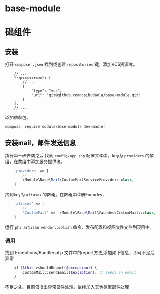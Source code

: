 # base-module

础组件
======

## 安装

打开 `composer.json` 找到或创建 `repositories` 键，添加VCS资源库。

```
	// ...
	"repositories": [
		// ...
		{
			"type": "vcs",
			"url": "git@github.com:caibudaola/base-module.git"
		}
	],
	// ...
```

添加依赖包。

```
composer require module/base-module dev-master
```


## 安装mail，邮件发送信息

执行第一步安装之后
找到 `config/app.php` 配置文件中，key为 `providers` 的数组，在数组中添加服务提供者。

```php
    'providers' => [
        // ...
        \Module\Base\Mail\CustomMailServiceProvider::class,
    ]
```

找到key为 `aliases` 的数组，在数组中注册Facades。

```php
    'aliases' => [
        // ...
        'CustomMail' =>  \Module\Base\Mail\Facades\CustomMail::class,
    ]
```

运行 `php artisan vendor:publish` 命令，发布配置和视图文件文件到项目中。

### 调用

找到 Exceptions/Handler.php 文件中的report方法,添加如下信息，即可不足后异常
```php
    if ($this->shouldReport($exception)) {
        CustomMail::sendEmail($exception); // sends an email
    }
```

不足之处，目前仅指出异常邮件处理，后续加入其他类型邮件处理
